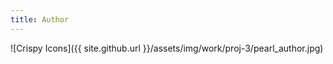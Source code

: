 ```yaml
---
title: Author
---
```


![Crispy Icons]({{ site.github.url }}/assets/img/work/proj-3/pearl_author.jpg)
